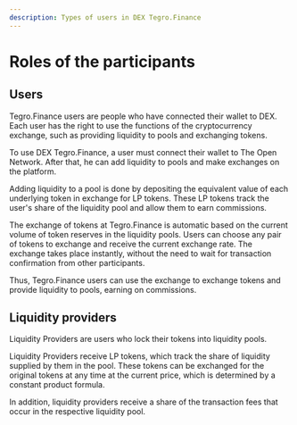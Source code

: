 ```yaml
---
description: Types of users in DEX Tegro.Finance
---
```


# Roles of the participants

## Users

Tegro.Finance users are people who have connected their wallet to DEX. Each user has the right to use the functions of the cryptocurrency exchange, such as providing liquidity to pools and exchanging tokens.

To use DEX Tegro.Finance, a user must connect their wallet to The Open Network. After that, he can add liquidity to pools and make exchanges on the platform.

Adding liquidity to a pool is done by depositing the equivalent value of each underlying token in exchange for LP tokens. These LP tokens track the user's share of the liquidity pool and allow them to earn commissions.

The exchange of tokens at Tegro.Finance is automatic based on the current volume of token reserves in the liquidity pools. Users can choose any pair of tokens to exchange and receive the current exchange rate. The exchange takes place instantly, without the need to wait for transaction confirmation from other participants.

Thus, Tegro.Finance users can use the exchange to exchange tokens and provide liquidity to pools, earning on commissions.

## Liquidity providers&#x20;

Liquidity Providers are users who lock their tokens into liquidity pools.

Liquidity Providers receive LP tokens, which track the share of liquidity supplied by them in the pool. These tokens can be exchanged for the original tokens at any time at the current price, which is determined by a constant product formula.

In addition, liquidity providers receive a share of the transaction fees that occur in the respective liquidity pool.
